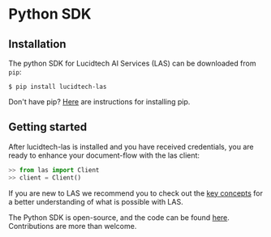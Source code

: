 # Python SDK

## Installation
The python SDK for Lucidtech AI Services (LAS) can be downloaded from `pip`:
```commandline
$ pip install lucidtech-las
```

Don't have pip? [Here](https://pip.pypa.io/en/latest/installing/) are instructions for installing pip.

## Getting started 
After lucidtech-las is installed and you have received credentials, 
you are ready to enhance your document-flow with the las client:
```python
>> from las import Client
>> client = Client() 
```
If you are new to LAS we recommend you to check out the [key concepts](../../concepts) 
for a better understanding of what is possible with LAS.

The Python SDK is open-source, and the code can be found [here](https://github.com/LucidtechAI/las-sdk-python).
Contributions are more than welcome.
